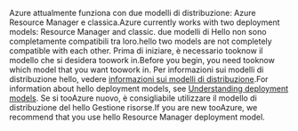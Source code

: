 <span data-ttu-id="75bd8-101">Azure attualmente funziona con due modelli di distribuzione: Azure Resource Manager e classica.</span><span class="sxs-lookup"><span data-stu-id="75bd8-101">Azure currently works with two deployment models: Resource Manager and classic.</span></span> <span data-ttu-id="75bd8-102">due modelli di Hello non sono completamente compatibili tra loro.</span><span class="sxs-lookup"><span data-stu-id="75bd8-102">hello two models are not completely compatible with each other.</span></span> <span data-ttu-id="75bd8-103">Prima di iniziare, è necessario tooknow il modello che si desidera toowork in.</span><span class="sxs-lookup"><span data-stu-id="75bd8-103">Before you begin, you need tooknow which model that you want toowork in.</span></span> <span data-ttu-id="75bd8-104">Per informazioni sui modelli di distribuzione hello, vedere [informazioni sui modelli di distribuzione](../articles/resource-manager-deployment-model.md).</span><span class="sxs-lookup"><span data-stu-id="75bd8-104">For information about hello deployment models, see [Understanding deployment models](../articles/resource-manager-deployment-model.md).</span></span> <span data-ttu-id="75bd8-105">Se si tooAzure nuovo, è consigliabile utilizzare il modello di distribuzione del hello Gestione risorse.</span><span class="sxs-lookup"><span data-stu-id="75bd8-105">If you are new tooAzure, we recommend that you use hello Resource Manager deployment model.</span></span>
